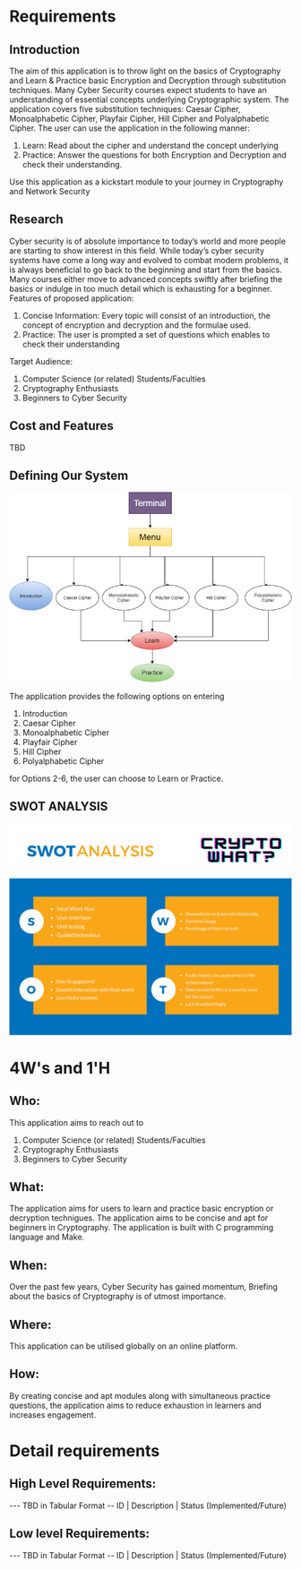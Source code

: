 # Requirements


## Introduction
 
The aim of this application is to throw light on the basics of Cryptography and Learn & Practice basic Encryption and Decryption through substitution techniques. Many Cyber Security courses expect students to have an understanding of essential concepts underlying Cryptographic system. 
The application covers five substitution techniques: Caesar Cipher, Monoalphabetic Cipher, Playfair Cipher, Hill Cipher and Polyalphabetic Cipher.
The user can use the application in the following manner:
1.	Learn: Read about the cipher and understand the concept underlying
2.	Practice: Answer the questions for both Encryption and Decryption and check their understanding.

Use this application as a kickstart module to your journey in Cryptography and Network Security


## Research

Cyber security is of absolute importance to today’s world and more people are starting to show interest in this field. While today’s cyber security systems have come a long way and evolved to combat modern problems, it is always beneficial to go back to the beginning and start from the basics. 
Many courses either move to advanced concepts swiftly after briefing the basics or indulge in too much detail which is exhausting for a beginner. 
Features of proposed application:
1.	Concise Information: Every topic will consist of an introduction, the concept of encryption and decryption and the formulae used.
2.	Practice: The user is prompted a set of questions which enables to check their understanding

Target Audience:
1.	Computer Science (or related) Students/Faculties
2.	Cryptography Enthusiasts
3.	Beginners to Cyber Security


## Cost and Features
TBD

## Defining Our System

![System Outline](/1_Requirements/systemOutline.png)

The application provides the following options on entering
1. Introduction
2. Caesar Cipher
3. Monoalphabetic Cipher
4. Playfair Cipher
5. Hill Cipher
6. Polyalphabetic Cipher

for Options 2-6, the user can choose to Learn or Practice.

## SWOT ANALYSIS
![SWOT-Sample](1_Requirements/CryptoWhat_SWOTAnalysis.png)

# 4W&#39;s and 1&#39;H

## Who:


This application aims to reach out to
1.	Computer Science (or related) Students/Faculties
2.	Cryptography Enthusiasts
3.	Beginners to Cyber Security


## What:

The application aims for users to learn and practice basic encryption or decryption technigues.
The application aims to be concise and apt for beginners in Cryptography.
The application is built with C programming language and Make.


## When:

Over the past few years, Cyber Security has gained momentum, Briefing about the basics of Cryptography is of utmost importance.

## Where:

This application can be utilised globally on an online platform.

## How:

By creating concise and apt modules along with simultaneous practice questions,
the application aims to reduce exhaustion in learners and increases engagement.

# Detail requirements
## High Level Requirements:
--- TBD in Tabular Format 
-- ID | Description | Status (Implemented/Future)


##  Low level Requirements:
--- TBD in Tabular Format 
-- ID | Description | Status (Implemented/Future)